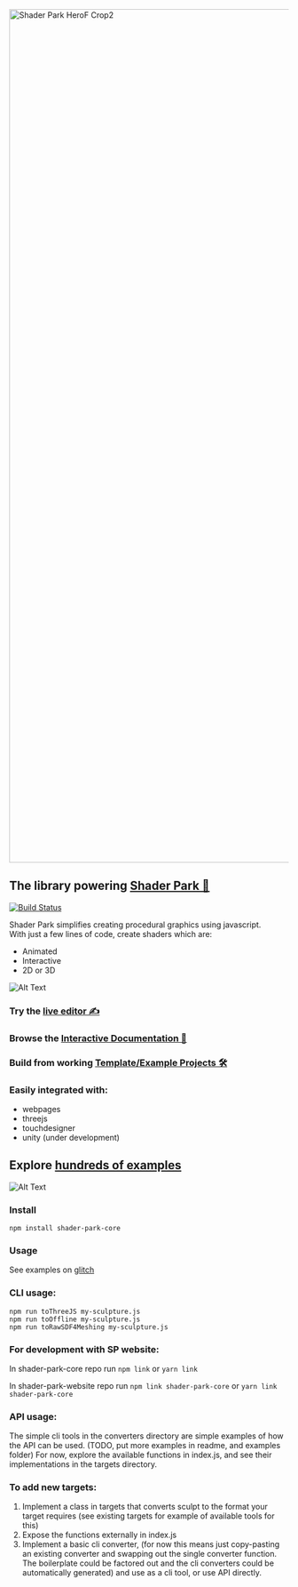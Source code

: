 <img width="1536" alt="Shader Park HeroF Crop2" src="https://user-images.githubusercontent.com/6014011/159131472-2f26c33f-2023-4980-b6e0-3d2c5bd53d6f.png">


## The library powering [Shader Park 🔮](https://shaderpark.com)     
[![Build Status](https://travis-ci.com/shader-park/shader-park-core.svg?branch=master)](https://travis-ci.com/shader-park/shader-park-core)  

Shader Park simplifies creating procedural graphics using javascript.  
With just a few lines of code, create shaders which are:
- Animated
- Interactive
- 2D or 3D

![Alt Text](https://i.imgur.com/okVONOu.gif)



### Try the [live editor ✍️](https://shaderpark.com/new)
### Browse the [Interactive Documentation 📖](https://shader-park-docs.netlify.app/references-js/)
### Build from working [Template/Example Projects 🛠️](https://github.com/shader-park/shader-park-examples)

### Easily integrated with:
- webpages
- threejs
- touchdesigner
- unity (under development)

## Explore [hundreds of examples](https://shaderpark.com/explore)

![Alt Text](https://i.imgur.com/dFI9g12.gif)


### Install   
`npm install shader-park-core`

### Usage
See examples on [glitch](https://glitch.com/@torinmb/shader-park-examples)

### CLI usage:  
  
```npm run toThreeJS my-sculpture.js```    
```npm run toOffline my-sculpture.js```    
```npm run toRawSDF4Meshing my-sculpture.js```    

### For development with SP website:  
In shader-park-core repo run
```npm link```
or
```yarn link```

In shader-park-website repo run
```npm link shader-park-core```
or 
```yarn link shader-park-core```

### API usage:  
  The simple cli tools in the converters directory are simple examples of how the API can be used. (TODO, put more examples in readme, and examples folder)
  For now, explore the available functions in index.js, and see their implementations in the targets directory.   
   
### To add new targets:
1. Implement a class in targets that converts sculpt to the format your target requires (see existing targets for example of available tools for this)
2. Expose the functions externally in index.js
3. Implement a basic cli converter, (for now this means just copy-pasting an existing converter and swapping out the single converter function. The boilerplate could be factored out and the cli converters could be automatically generated) and use as a cli tool, or use API directly.
